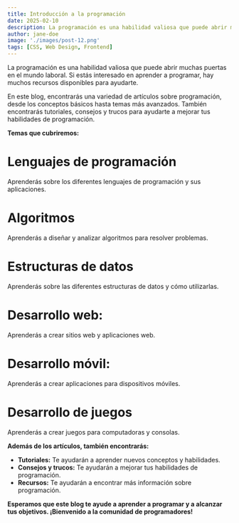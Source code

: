 ```yaml
---
title: Introducción a la programación
date: 2025-02-10
description: La programación es una habilidad valiosa que puede abrir muchas puertas en el mundo laboral.
author: jane-doe
image: './images/post-12.png'
tags: [CSS, Web Design, Frontend]
---
```



La programación es una habilidad valiosa que puede abrir muchas puertas en el mundo laboral. Si estás interesado en aprender a programar, hay muchos recursos disponibles para ayudarte.

En este blog, encontrarás una variedad de artículos sobre programación, desde los conceptos básicos hasta temas más avanzados. También encontrarás tutoriales, consejos y trucos para ayudarte a mejorar tus habilidades de programación.

**Temas que cubriremos:**

# Lenguajes de programación
 Aprenderás sobre los diferentes lenguajes de programación y sus aplicaciones.
# Algoritmos
Aprenderás a diseñar y analizar algoritmos para resolver problemas.
# Estructuras de datos
Aprenderás sobre las diferentes estructuras de datos y cómo utilizarlas.
# Desarrollo web:
Aprenderás a crear sitios web y aplicaciones web.
# Desarrollo móvil:
 Aprenderás a crear aplicaciones para dispositivos móviles.
# Desarrollo de juegos
 Aprenderás a crear juegos para computadoras y consolas.

**Además de los artículos, también encontrarás:**
* **Tutoriales:** Te ayudarán a aprender nuevos conceptos y habilidades.
* **Consejos y trucos:** Te ayudarán a mejorar tus habilidades de programación.
* **Recursos:** Te ayudarán a encontrar más información sobre programación.

**Esperamos que este blog te ayude a aprender a programar y a alcanzar tus objetivos. ¡Bienvenido a la comunidad de programadores!**